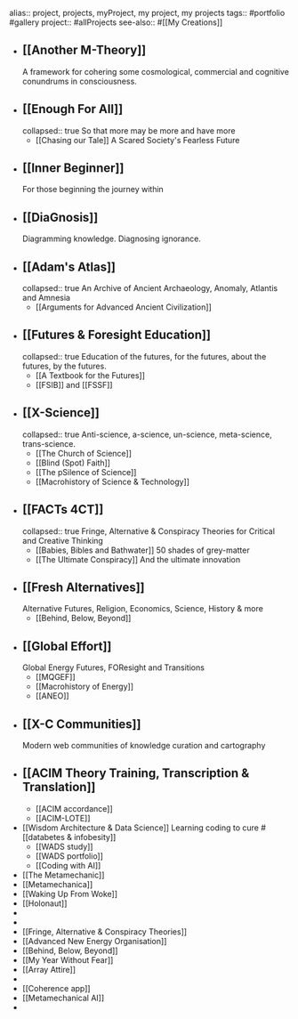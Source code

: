 alias:: project, projects, myProject, my project, my projects
tags:: #portfolio #gallery 
project:: #allProjects
see-also:: #[[My Creations]]

- ## [[Another M-Theory]]
  A framework for cohering some cosmological, commercial and cognitive conundrums in consciousness.
- ## [[Enough For All]]
  collapsed:: true
  So that more may be more and have more
	- [[Chasing our Tale]]
	  A Scared Society's Fearless Future
- ## [[Inner Beginner]]
  For those beginning the journey within
- ## [[DiaGnosis]]
  Diagramming knowledge. Diagnosing ignorance.
- ## [[Adam's Atlas]]
  collapsed:: true
  An Archive of Ancient Archaeology, Anomaly, Atlantis and Amnesia
	- [[Arguments for Advanced Ancient Civilization]]
- ## [[Futures & Foresight Education]]
  collapsed:: true
  Education of the futures, for the futures, about the futures, by the futures.
	- [[A Textbook for the Futures]]
	- [[FSIB]] and [[FSSF]]
- ## [[X-Science]]
  collapsed:: true
  Anti-science, a-science, un-science, meta-science, trans-science.
	- [[The Church of Science]]
	- [[Blind (Spot) Faith]]
	- [[The pSilence of Science]]
	- [[Macrohistory of Science & Technology]]
- ## [[FACTs 4CT]] 
  collapsed:: true
  Fringe, Alternative & Conspiracy Theories for Critical and Creative Thinking
	- [[Babies, Bibles and Bathwater]]
	  50 shades of grey-matter
	- [[The Ultimate Conspiracy]]
	  And the ultimate innovation
- ## [[Fresh Alternatives]]
  Alternative Futures, Religion, Economics, Science, History & more
	- [[Behind, Below, Beyond]]
- ## [[Global Effort]]
  Global Energy Futures, FOResight and Transitions
	- [[MQGEF]]
	- [[Macrohistory of Energy]]
	- [[ANEO]]
- ## [[X-C Communities]]
  Modern web communities of knowledge curation and cartography
- ## [[ACIM Theory Training, Transcription & Translation]]
	- [[ACIM accordance]]
	- [[ACIM-LOTE]]
- [[Wisdom Architecture & Data Science]]
  Learning coding to cure #[[databetes & infobesity]]
	- [[WADS study]]
	- [[WADS portfolio]]
	- [[Coding with AI]]
- [[The Metamechanic]]
- [[Metamechanica]]
- [[Waking Up From Woke]]
- [[Holonaut]]
-
-
- [[Fringe, Alternative & Conspiracy Theories]]
- [[Advanced New Energy Organisation]]
- [[Behind, Below, Beyond]]
- [[My Year Without Fear]]
- [[Array Attire]]
-
- [[Coherence app]]
- [[Metamechanical AI]]
-